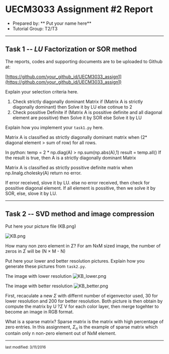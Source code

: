 UECM3033 Assignment #2 Report
========================================================

- Prepared by: ** Put your name here**
- Tutorial Group: T2/T3

--------------------------------------------------------

## Task 1 --  $LU$ Factorization or SOR method

The reports, codes and supporting documents are to be uploaded to Github at: 

[https://github.com/your_github_id/UECM3033_assign1](https://github.com/your_github_id/UECM3033_assign1)

Explain your selection criteria here.

1. Check strictly diagonally dominant Matrix
	if (Matrix A is strictly diagonally dominant)
		then Solve it by LU
	else
		cotinue to 2
2. Check possitive Definite 
	if (Matrix A is possitive definite and all diagonal element are possitive)
		then Solve it by SOR
	else
		Solve it by LU
		
Explain how you implement your `task1.py` here.

Matrix A is classified as strictly diagonally dominant matrix when (2* diagonal element > sum of row) for all rows.

In python: 
	temp = 2 * np.diag(A) > np.sum(np.abs(A),1)
    result = temp.all()
If the result is true, then A is a strictly diagonally dominant Matrix

Matrix A is classified as strictly possitive definite matrix when  np.linalg.cholesky(A) return no error.

If error received, slove it by LU.
else no error received, then check for possitive diagonal element.
If all element is possitive, then we solve it by SOR, else, slove it by LU.


---------------------------------------------------------

## Task 2 -- SVD method and image compression

Put here your picture file (KB.png)

![KB.png](KB.png)

How many non zero element in $\Sigma$?
For am NxM sized image, the number of zeros in $\Sigma$ will be (N $\times$ M - N) 

Put here your lower and better resolution pictures. Explain how you generate
these pictures from `task2.py`.

The image with lower resolution
![KB_lower.png](KB_lower.png)

The image with better resolution
![KB_better.png](KB_better.png)

First, recaculate a new $\Sigma$ with differnt number of eigenvector used, 30 for lower resolution and 200 for better resolution.
Both picture is then obtain by compute the matrix by U $?\Sigma$ V for each color layer, then merge togehter to become an image in RGB format.

What is a sparse matrix?
Sparse matrix is the matrix with high percentage of zero entries.
In this assignment, $\Sigma_n$ is the example of sparse matrix which contain only n non-zero element out of NxM element.

-----------------------------------

<sup>last modified: 3/11/2016</sup>
